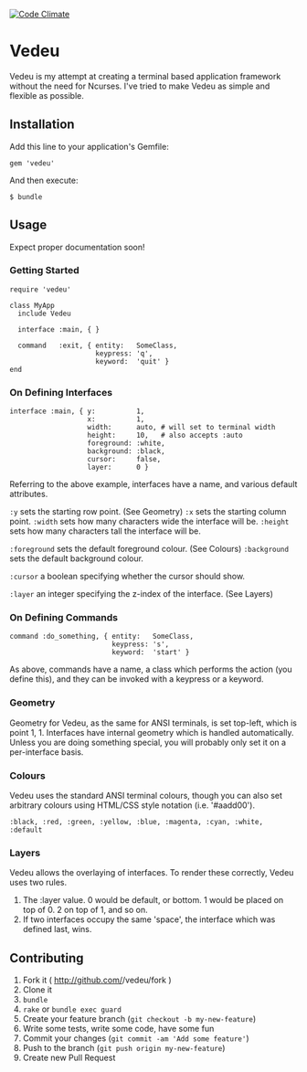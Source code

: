 [![Code Climate](https://codeclimate.com/github/gavinlaking/vedeu.png)](https://codeclimate.com/github/gavinlaking/vedeu)

# Vedeu

Vedeu is my attempt at creating a terminal based application framework without the need for Ncurses. I've tried to make Vedeu as simple and flexible as possible.


## Installation

Add this line to your application's Gemfile:

    gem 'vedeu'

And then execute:

    $ bundle

## Usage

Expect proper documentation soon!

### Getting Started

    require 'vedeu'

    class MyApp
      include Vedeu

      interface :main, { }

      command   :exit, { entity:   SomeClass,
                         keypress: 'q',
                         keyword:  'quit' }
    end

### On Defining Interfaces

    interface :main, { y:          1,
                       x:          1,
                       width:      auto, # will set to terminal width
                       height:     10,   # also accepts :auto
                       foreground: :white,
                       background: :black,
                       cursor:     false,
                       layer:      0 }

Referring to the above example, interfaces have a name, and various default attributes.

`:y`          sets the starting row point. (See Geometry)
`:x`          sets the starting column point.
`:width`      sets how many characters wide the interface will be.
`:height`     sets how many characters tall the interface will be.

`:foreground` sets the default foreground colour. (See Colours)
`:background` sets the default background colour.

`:cursor`     a boolean specifying whether the cursor should show.

`:layer`      an integer specifying the z-index of the interface.
              (See Layers)

### On Defining Commands

    command :do_something, { entity:   SomeClass,
                             keypress: 's',
                             keyword:  'start' }

As above, commands have a name, a class which performs the action
(you define this), and they can be invoked with a keypress or a keyword.


### Geometry

Geometry for Vedeu, as the same for ANSI terminals, is set top-left, which is point 1, 1. Interfaces have internal geometry which is handled automatically. Unless you are doing something special, you will probably only set it on a per-interface basis.


### Colours

Vedeu uses the standard ANSI terminal colours, though you can also set arbitrary colours using HTML/CSS style notation (i.e. '#aadd00').

    :black, :red, :green, :yellow, :blue, :magenta, :cyan, :white, :default


### Layers

Vedeu allows the overlaying of interfaces. To render these correctly,
Vedeu uses two rules.

  1) The :layer value. 0 would be default, or bottom. 1 would be placed on top of 0. 2 on top of 1, and so on.
  2) If two interfaces occupy the same 'space', the interface which was defined last, wins.


## Contributing

1. Fork it ( http://github.com/<my-github-username>/vedeu/fork )
2. Clone it
3. `bundle`
4. `rake` or `bundle exec guard`
5. Create your feature branch (`git checkout -b my-new-feature`)
6. Write some tests, write some code, have some fun
7. Commit your changes (`git commit -am 'Add some feature'`)
8. Push to the branch (`git push origin my-new-feature`)
9. Create new Pull Request
